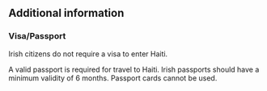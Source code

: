 ## Additional information

### **Visa/Passport**

Irish citizens do not require a visa to enter Haiti.

A valid passport is required for travel to Haiti. Irish passports should have a minimum validity of 6 months. Passport cards cannot be used.
